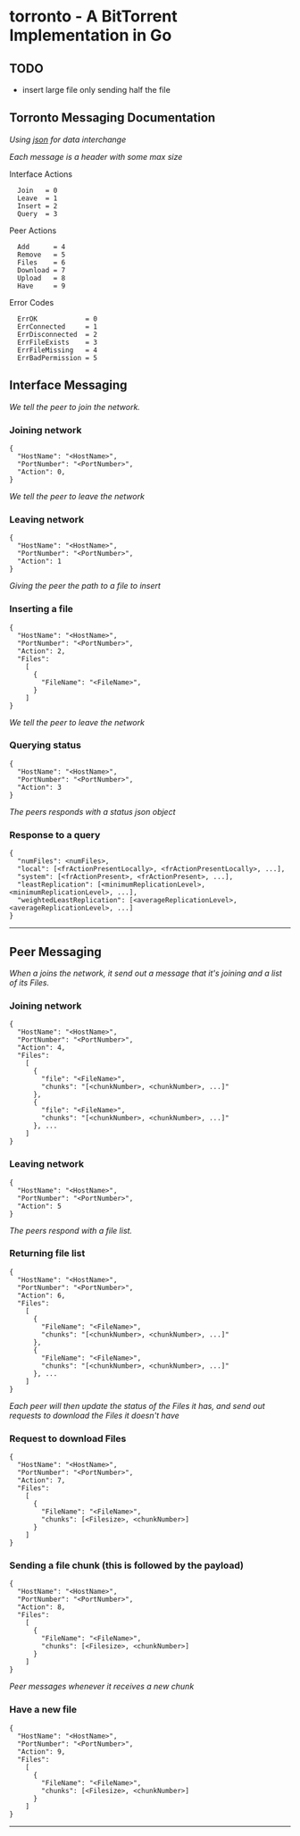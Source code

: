 torronto - A BitTorrent Implementation in Go
============================================
## TODO
* insert large file only sending half the file

## Torronto Messaging Documentation

_Using [json](www.json.org) for data interchange_

_Each message is a header with some max size_

Interface Actions
```
  Join   = 0
  Leave  = 1
  Insert = 2
  Query  = 3

```

Peer Actions
```
  Add      = 4
  Remove   = 5
  Files    = 6
  Download = 7
  Upload   = 8
  Have     = 9
```

Error Codes
```
  ErrOK            = 0
  ErrConnected     = 1
  ErrDisconnected  = 2
  ErrFileExists    = 3
  ErrFileMissing   = 4
  ErrBadPermission = 5
```

## Interface Messaging
_We tell the peer to join the network._
### Joining network
```
{
  "HostName": "<HostName>",
  "PortNumber": "<PortNumber>",
  "Action": 0,
}
```

_We tell the peer to leave the network_
### Leaving network
```
{
  "HostName": "<HostName>",
  "PortNumber": "<PortNumber>",
  "Action": 1
}
```

_Giving the peer the path to a file to insert_
### Inserting a file
```
{
  "HostName": "<HostName>",
  "PortNumber": "<PortNumber>",
  "Action": 2,
  "Files":
    [
      {
        "FileName": "<FileName>",
      }
    ]
}
```

_We tell the peer to leave the network_
### Querying status
```
{
  "HostName": "<HostName>",
  "PortNumber": "<PortNumber>",
  "Action": 3
}
```

_The peers responds with a status json object_
### Response to a query
```
{
  "numFiles": <numFiles>,
  "local": [<frActionPresentLocally>, <frActionPresentLocally>, ...],
  "system": [<frActionPresent>, <frActionPresent>, ...],
  "leastReplication": [<minimumReplicationLevel>, <minimumReplicationLevel>, ...],
  "weightedLeastReplication": [<averageReplicationLevel>, <averageReplicationLevel>, ...]
}
```

* * *
## Peer Messaging

_When a joins the network, it send out a message that it's joining and a list of its Files._
### Joining network
```
{
  "HostName": "<HostName>",
  "PortNumber": "<PortNumber>",
  "Action": 4,
  "Files":
    [
      {
        "file": "<FileName>",
        "chunks": "[<chunkNumber>, <chunkNumber>, ...]"
      },
      {
        "file": "<FileName>",
        "chunks": "[<chunkNumber>, <chunkNumber>, ...]"
      }, ...
    ]
}
```

### Leaving network
```
{
  "HostName": "<HostName>",
  "PortNumber": "<PortNumber>",
  "Action": 5
}
```

 _The peers respond with a file list._

### Returning file list
```
{
  "HostName": "<HostName>",
  "PortNumber": "<PortNumber>",
  "Action": 6,
  "Files":
    [
      {
        "FileName": "<FileName>",
        "chunks": "[<chunkNumber>, <chunkNumber>, ...]"
      },
      {
        "FileName": "<FileName>",
        "chunks": "[<chunkNumber>, <chunkNumber>, ...]"
      }, ...
    ]
}
```

_Each peer will then update the status of the Files it has, and send out requests to download the Files it doesn't have_
### Request to download Files
```
{
  "HostName": "<HostName>",
  "PortNumber": "<PortNumber>",
  "Action": 7,
  "Files":
    [
      {
        "FileName": "<FileName>",
        "chunks": [<Filesize>, <chunkNumber>]
      }
    ]
}
```

### Sending a file chunk (this is followed by the payload)
```
{
  "HostName": "<HostName>",
  "PortNumber": "<PortNumber>",
  "Action": 8,
  "Files":
    [
      {
        "FileName": "<FileName>",
        "chunks": [<Filesize>, <chunkNumber>]
      }
    ]
}
```

 _Peer messages whenever it receives a new chunk_

### Have a new file
```
{
  "HostName": "<HostName>",
  "PortNumber": "<PortNumber>",
  "Action": 9,
  "Files":
    [
      {
        "FileName": "<FileName>",
        "chunks": [<Filesize>, <chunkNumber>]
      }
    ]
}
```

* * *
